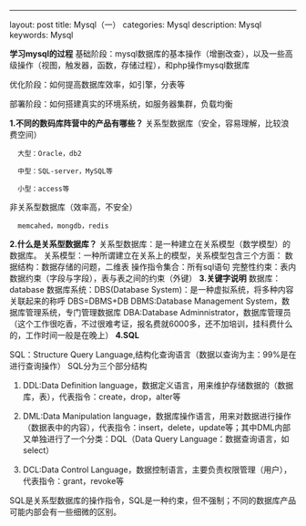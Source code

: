 ---
layout: post
title: Mysql（一）
categories: Mysql
description: Mysql
keywords: Mysql

**学习mysql的过程**
基础阶段：mysql数据库的基本操作（增删改查），以及一些高级操作（视图，触发器，函数，存储过程），和php操作mysql数据库

优化阶段：如何提高数据库效率，如引擎，分表等

部署阶段：如何搭建真实的环境系统，如服务器集群，负载均衡



**1.不同的数码库阵营中的产品有哪些？**
  关系型数据库（安全，容易理解，比较浪费空间）

      大型：Oracle，db2

      中型：SQL-server，MySQL等

      小型：access等

  非关系型数据库（效率高，不安全）

      memcahed，mongdb，redis

**2.什么是关系型数据库？**
  关系型数据库：是一种建立在关系模型（数学模型）的数据库。
  关系模型：一种所谓建立在关系上的模型，关系模型包含三个方面：
     数据结构：数据存储的问题，二维表
     操作指令集合：所有sql语句
     完整性约束：表内数据约束（字段与字段），表与表之间的约束（外键）
**3.关键字说明**
    数据库：database
    数据库系统：DBS(Database System)：是一种虚拟系统，将多种内容关联起来的称呼
    DBS=DBMS+DB
    DBMS:Database Management System，数据库管理系统，专门管理数据库
    DBA:Database Adminnistrator，数据库管理员（这个工作很吃香，不过很难考证，报名费就6000多，还不加培训，挂科费什么的，工作时间一般是在晚上）
**4.SQL**
  

SQL：Structure Query Language,结构化查询语言（数据以查询为主：99%是在进行查询操作）    SQL分为三个部分结构
      

 1. DDL:Data Definition
    language，数据定义语言，用来维护存储数据的（数据库，表），代表指令：create，drop，alter等

       

 1. DML:Data Manipulation
    language，数据库操作语言，用来对数据进行操作（数据表中的内容），代表指令：insert，delete，update等；其中DML内部又单独进行了一个分类：DQL（Data Query Language：数据查询语言，如select）
     
 3. DCL:Data Control Language，数据控制语言，主要负责权限管理（用户），代表指令：grant，revoke等

   SQL是关系型数据库的操作指令，SQL是一种约束，但不强制；不同的数据库产品可能内部会有一些细微的区别。
